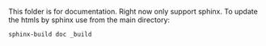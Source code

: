 This folder is for documentation. Right now only support sphinx. To update the htmls by sphinx use from the main directory:

```shell script
sphinx-build doc _build
```
